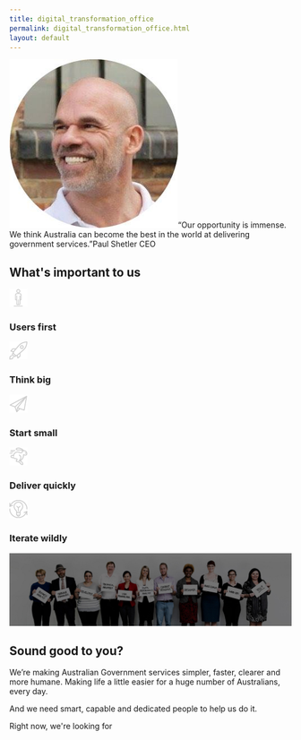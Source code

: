 ```yaml
---
title: digital_transformation_office
permalink: digital_transformation_office.html
layout: default
---
```

![Image of Paul Shetler](sites/g/files/net466/f/styles/large/public/paul-profile.jpg%3Fitok=wZ5KwPLe)“Our opportunity is immense. We think Australia can become the best in the world at delivering government services.”Paul Shetler CEO

What's important to us
----------------------

![decorative icon of user](sites/g/files/net466/f/styles/large/public/user.png%3Fitok=wWa0Mvpp)

### Users first

![Think big decorative icon](sites/g/files/net466/f/styles/large/public/think-big.png%3Fitok=09SRm98L)

### Think big

![Start small decoartive icon](sites/g/files/net466/f/styles/large/public/start-small.png%3Fitok=5EXSQDUK)

### Start small

![Deliver quickly decorative icon](sites/g/files/net466/f/styles/large/public/deliver-quickly.png%3Fitok=OnGjmt32)

### Deliver quickly

![Iterate wildly decorative icon](sites/g/files/net466/f/styles/large/public/iterate.png%3Fitok=qeFyyL9S)

### Iterate wildly

![decoarative image of DTO](sites/g/files/net466/f/styles/large/public/teamphoto-gray-3000px.jpg%3Fitok=14g0OOFj)

Sound good to you?
------------------

We’re making Australian Government services simpler, faster, clearer and more humane. Making life a little easier for a huge number of Australians, every day.

And we need smart, capable and dedicated people to help us do it.

Right now, we're looking for

